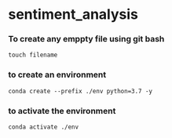 # sentiment_analysis

### To create any emppty file using git bash
 ```
 touch filename
 ```

 ### to create an environment
```
conda create --prefix ./env python=3.7 -y
```
### to activate the environment
```
conda activate ./env
```